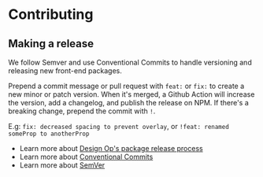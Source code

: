 # Contributing 

## Making a release 

We follow Semver and use Conventional Commits to handle versioning and releasing new front-end packages. 

Prepend a commit message or pull request with `feat:` or `fix:` to create a new minor or patch version. When it's merged, a Github Action will increase the version, add a changelog, and publish the release on NPM. If there's a breaking change, prepend the commit with `!`. 

E.g: `fix: decreased spacing to prevent overlay`, or `!feat: renamed someProp to anotherProp`

- Learn more about [Design Op's package release process](https://nulogy.design/guides/packages)
- Learn more about [Conventional Commits](https://www.conventionalcommits.org/)
- Learn more about [SemVer](https://semver.org/)
